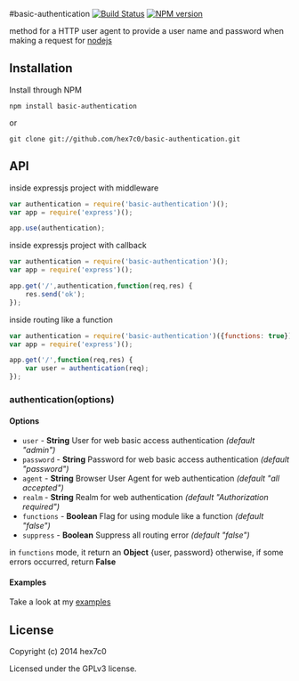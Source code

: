 #basic-authentication [![Build Status](https://travis-ci.org/hex7c0/basic-authentication.svg?branch=master)](https://travis-ci.org/hex7c0/basic-authentication) [![NPM version](https://badge.fury.io/js/basic-authentication.svg)](http://badge.fury.io/js/basic-authentication)

method for a HTTP user agent to provide a user name and password when making a request for [nodejs](http://nodejs.org)

## Installation

Install through NPM

```
npm install basic-authentication
```
or
```
git clone git://github.com/hex7c0/basic-authentication.git
```

## API

inside expressjs project with middleware
```js
var authentication = require('basic-authentication')();
var app = require('express')();

app.use(authentication);
```

inside expressjs project with callback
```js
var authentication = require('basic-authentication')();
var app = require('express')();

app.get('/',authentication,function(req,res) {
    res.send('ok');
});
```

inside routing like a function
```js
var authentication = require('basic-authentication')({functions: true});
var app = require('express')();

app.get('/',function(req,res) {
    var user = authentication(req);
});
```


### authentication(options)

#### Options

 - `user` - **String** User for web basic access authentication *(default "admin")*
 - `password` - **String** Password for web basic access authentication *(default "password")*
 - `agent` - **String** Browser User Agent for web authentication *(default "all accepted")*
 - `realm` - **String** Realm for web authentication *(default "Authorization required")*
 - `functions` - **Boolean** Flag for using module like a function *(default "false")*
 - `suppress` - **Boolean** Suppress all routing error *(default "false")*

in `functions` mode, it return an **Object** {user, password} otherwise, if some errors occurred, return **False**

#### Examples

Take a look at my [examples](https://github.com/hex7c0/basic-authentication/tree/master/examples)

## License
Copyright (c) 2014 hex7c0

Licensed under the GPLv3 license.
